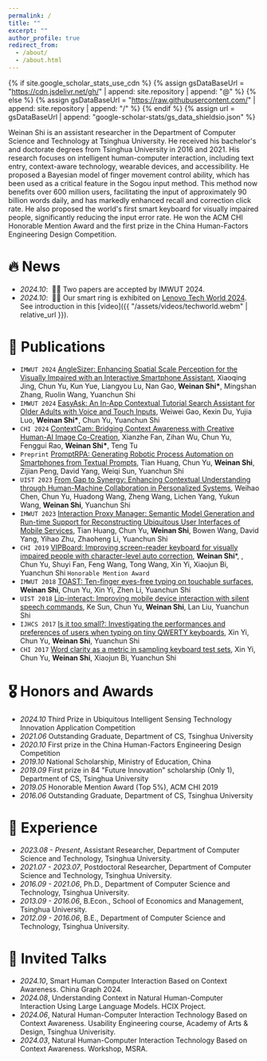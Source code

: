 ```yaml
---
permalink: /
title: ""
excerpt: ""
author_profile: true
redirect_from: 
  - /about/
  - /about.html
---
```


{% if site.google_scholar_stats_use_cdn %}
{% assign gsDataBaseUrl = "https://cdn.jsdelivr.net/gh/" | append: site.repository | append: "@" %}
{% else %}
{% assign gsDataBaseUrl = "https://raw.githubusercontent.com/" | append: site.repository | append: "/" %}
{% endif %}
{% assign url = gsDataBaseUrl | append: "google-scholar-stats/gs_data_shieldsio.json" %}

<span class='anchor' id='about-me'></span>

Weinan Shi is an assistant researcher in the Department of Computer Science and Technology at Tsinghua University. He received his bachelor's and doctorate degrees from Tsinghua University in 2016 and 2021. His research focuses on intelligent human-computer interaction, including text entry, context-aware technology, wearable devices, and accessibility. He proposed a Bayesian model of finger movement control ability, which has been used as a critical feature in the Sogou input method. This method now benefits over 600 million users, facilitating the input of approximately 90 billion words daily, and has markedly enhanced recall and correction click rate. He also proposed the world's first smart keyboard for visually impaired people, significantly reducing the input error rate. He won the ACM CHI Honorable Mention Award and the first prize in the China Human-Factors Engineering Design Competition.

<!-- My research interest includes neural machine translation and computer vision. I have published more than 100 papers at the top international AI conferences with total <a href='https://scholar.google.com/citations?user=CngLjRkAAAAJ'>google scholar citations <strong><span id='total_cit'>260000+</span></strong></a> (You can also use google scholar badge <a href='https://scholar.google.com/citations?user=CngLjRkAAAAJ'><img src="https://img.shields.io/endpoint?url={{ url | url_encode }}&logo=Google%20Scholar&labelColor=f6f6f6&color=9cf&style=flat&label=citations"></a>). -->


# 🔥 News
- *2024.10*: &nbsp;🎉🎉 Two papers are accepted by IMWUT 2024. 
- *2024.10*: &nbsp;🎉🎉 Our smart ring is exhibited on [Lenovo Tech World 2024](https://www.lenovo.com/us/en/events/techworld/?srsltid=AfmBOooAuR1-wjHR2lAeneZNXpWOy1nSUQ6SbrQ9lf3xdXp3LlttRxNA). See introduction in this [video]({{ "/assets/videos/techworld.webm" | relative_url }}).

# 📝 Publications 

<!-- <div class='paper-box'><div class='paper-box-image'><div><div class="badge">CVPR 2016</div><img src='images/500x300.png' alt="sym" width="100%"></div></div>
<div class='paper-box-text' markdown="1">

[Deep Residual Learning for Image Recognition](https://openaccess.thecvf.com/content_cvpr_2016/papers/He_Deep_Residual_Learning_CVPR_2016_paper.pdf)

**Kaiming He**, Xiangyu Zhang, Shaoqing Ren, Jian Sun

[**Project**](https://scholar.google.com/citations?view_op=view_citation&hl=zh-CN&user=DhtAFkwAAAAJ&citation_for_view=DhtAFkwAAAAJ:ALROH1vI_8AC) <strong><span class='show_paper_citations' data='DhtAFkwAAAAJ:ALROH1vI_8AC'></span></strong>
- Lorem ipsum dolor sit amet, consectetur adipiscing elit. Vivamus ornare aliquet ipsum, ac tempus justo dapibus sit amet. 
</div>
</div> -->


- `IMWUT 2024` [AngleSizer: Enhancing Spatial Scale Perception for the Visually Impaired with an Interactive Smartphone Assistant](https://dl.acm.org/doi/abs/10.1145/3678525), Xiaoqing Jing, Chun Yu, Kun Yue, Liangyou Lu, Nan Gao, **Weinan Shi\***, Mingshan Zhang, Ruolin Wang, Yuanchun Shi
- `IMWUT 2024` [EasyAsk: An In-App Contextual Tutorial Search Assistant for Older Adults with Voice and Touch Inputs](https://dl.acm.org/doi/abs/10.1145/3678516), Weiwei Gao, Kexin Du, Yujia Luo, **Weinan Shi\***, Chun Yu, Yuanchun Shi
- `CHI 2024` [ContextCam: Bridging Context Awareness with Creative Human-AI Image Co-Creation](https://dl.acm.org/doi/abs/10.1145/3613904.3642129), Xianzhe Fan, Zihan Wu, Chun Yu, Fenggui Rao, **Weinan Shi\***, Teng Tu
- `Preprint` [PromptRPA: Generating Robotic Process Automation on Smartphones from Textual Prompts](https://arxiv.org/abs/2404.02475), Tian Huang, Chun Yu, **Weinan Shi**, Zijian Peng, David Yang, Weiqi Sun, Yuanchun Shi
- `UIST 2023` [From Gap to Synergy: Enhancing Contextual Understanding through Human-Machine Collaboration in Personalized Systems](https://dl.acm.org/doi/abs/10.1145/3586183.3606741), Weihao Chen, Chun Yu, Huadong Wang, Zheng Wang, Lichen Yang, Yukun Wang, **Weinan Shi**, Yuanchun Shi
- `IMWUT 2023` [Interaction Proxy Manager: Semantic Model Generation and Run-time Support for Reconstructing Ubiquitous User Interfaces of Mobile Services](https://dl.acm.org/doi/abs/10.1145/3610929), Tian Huang, Chun Yu, **Weinan Shi**, Bowen Wang, David Yang, Yihao Zhu, Zhaoheng Li, Yuanchun Shi
- `CHI 2019` [VIPBoard: Improving screen-reader keyboard for visually impaired people with character-level auto correction](https://dl.acm.org/doi/abs/10.1145/3290605.3300747), **Weinan Shi***, , Chun Yu, Shuyi Fan, Feng Wang, Tong Wang, Xin Yi, Xiaojun Bi, Yuanchun Shi `Honorable Mention Award`
- `IMWUT 2018` [TOAST: Ten-finger eyes-free typing on touchable surfaces](https://dl.acm.org/doi/abs/10.1145/3191765), **Weinan Shi**, Chun Yu, Xin Yi, Zhen Li, Yuanchun Shi
- `UIST 2018` [Lip-interact: Improving mobile device interaction with silent speech commands](https://dl.acm.org/doi/abs/10.1145/3242587.3242599), Ke Sun, Chun Yu, **Weinan Shi**, Lan Liu, Yuanchun Shi
- `IJHCS 2017` [Is it too small?: Investigating the performances and preferences of users when typing on tiny QWERTY keyboards](https://www.sciencedirect.com/science/article/pii/S1071581917300654), Xin Yi, Chun Yu, **Weinan Shi**, Yuanchun Shi
- `CHI 2017` [Word clarity as a metric in sampling keyboard test sets](https://dl.acm.org/doi/abs/10.1145/3025453.3025701), Xin Yi, Chun Yu, **Weinan Shi**, Xiaojun Bi, Yuanchun Shi

# 🎖 Honors and Awards
- *2024.10* Third Prize in Ubiquitous Intelligent Sensing Technology Innovation Application Competition
- *2021.06* Outstanding Graduate, Department of CS, Tsinghua University
- *2020.10* First prize in the China Human-Factors Engineering Design Competition
- *2019.10* National Scholarship, Ministry of Education, China
- *2019.09* First prize in 84 "Future Innovation" scholarship (Only 1), Department of CS, Tsinghua University
- *2019.05* Honorable Mention Award (Top 5%), ACM CHI 2019
- *2016.06* Outstanding Graduate, Department of CS, Tsinghua University


# 📖 Experience
- *2023.08 -  Present*, Assistant Researcher, Department of Computer Science and Technology, Tsinghua University.
- *2021.07 - 2023.07*, Postdoctoral Researcher, Department of Computer Science and Technology, Tsinghua University.
- *2016.09 - 2021.06*, Ph.D., Department of Computer Science and Technology, Tsinghua University. 
- *2013.09 - 2016.06*, B.Econ., School of Economics and Management, Tsinghua University.
- *2012.09 - 2016.06*, B.E., Department of Computer Science and Technology, Tsinghua University.

# 💬 Invited Talks
- *2024.10*, Smart Human Computer Interaction Based on Context Awareness. China Graph 2024. 
- *2024.08*, Understanding Context in Natural Human-Computer Interaction Using Large Language Models. HCIX Project. 
- *2024.06*, Natural Human-Computer Interaction Technology Based on Context Awareness. Usability Engineering course, Academy of Arts & Design, Tsinghua Univerisity.
- *2024.03*, Natural Human-Computer Interaction Technology Based on Context Awareness. Workshop, MSRA.

<!-- # 💻 Internships
- *2019.05 - 2020.02*, [Lorem](https://github.com/), China. -->